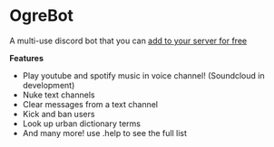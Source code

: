 # OgreBot

A multi-use discord bot that you can [add to your server for free](https://discord.com/oauth2/authorize?client_id=800188621230833735&permissions=8&scope=bot)

**Features**
* Play youtube and spotify music in voice channel! (Soundcloud in development)
* Nuke text channels
* Clear messages from a text channel
* Kick and ban users
* Look up urban dictionary terms
* And many more! use .help to see the full list
